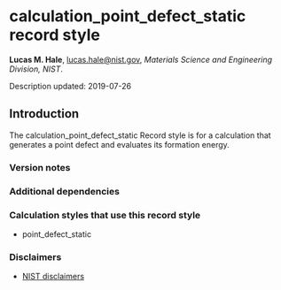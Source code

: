 # calculation_point_defect_static record style

**Lucas M. Hale**, [lucas.hale@nist.gov](mailto:lucas.hale@nist.gov?Subject=ipr-demo), *Materials Science and Engineering Division, NIST*.

Description updated: 2019-07-26

## Introduction

The calculation_point_defect_static Record style is for a calculation that generates a point defect and evaluates its formation energy.

### Version notes

### Additional dependencies

### Calculation styles that use this record style

- point_defect_static

### Disclaimers

- [NIST disclaimers](http://www.nist.gov/public_affairs/disclaimer.cfm)
